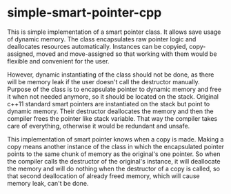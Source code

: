 # simple-smart-pointer-cpp
This is simple implementation of a smart pointer class. It allows save usage of dynamic memory. The class encapsulates raw pointer logic and deallocates resources automatically. Instances can be copyied, copy-assigned, moved and move-assigned so that working with them would be flexible and convenient for the user.

However, dynamic instantiating of the class should not be done, as there will be memory leak if the user doesn't call the destructor manually. Purpose of the class is to encapsulate pointer to dynamic memory and free it when not needed anymore, so it should be located on the stack. Original c++11 standard smart pointers are instantiated on the stack but point to dynamic memory. Their destructor deallocates the memory and then the compiler frees the pointer like stack variable. That way the compiler takes care of everything, otherwise it would be redundant and unsafe.

This implementation of smart pointer knows when a copy is made. Making a copy means another instance of the class in which the encapsulated pointer points to the same chunk of memory as the original's one pointer. So when the compiler calls the destructor of the original's instance, it will deallocate the memory and will do nothing when the destructor of a copy is called, so that second deallocation of already freed memory, which will cause memory leak, can't be done.
